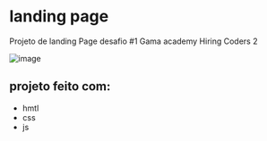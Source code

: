# landing page
Projeto de landing Page desafio #1 Gama academy Hiring Coders 2 

![image](https://user-images.githubusercontent.com/85035512/126088690-57689ac9-e20f-4e1c-9761-099be9bddce5.png)

## projeto feito com:
* hmtl 
* css 
* js
